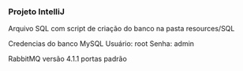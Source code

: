 ### Projeto IntelliJ

Arquivo SQL com script de criação do banco na pasta resources/SQL

Credencias do banco MySQL
Usuário: root
Senha: admin

RabbitMQ versão 4.1.1
portas padrão
